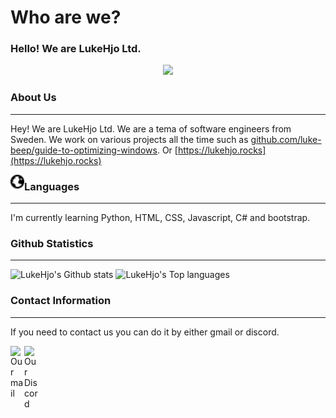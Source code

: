 # Who are we?

### Hello! We are LukeHjo Ltd.

<div align="center">
  <img src="./assets/LukeHjo.png">
</div>

### About Us
---

Hey! We are LukeHjo Ltd. We are a tema of software engineers from Sweden. 
We work on various projects all the time such as [github.com/luke-beep/guide-to-optimizing-windows](https://github.com/luke-beep/guide-to-optimizing-windows). Or [https://lukehjo.rocks](https://lukehjo.rocks)

[<img align="left" alt="Our's Portfolio" width="22px" src="https://raw.githubusercontent.com/iconic/open-iconic/master/svg/globe.svg" />](https://lukehjo.rocks/)


### Languages 

---
I'm currently learning Python, HTML, CSS, Javascript, C# and bootstrap.

### Github Statistics

---
![LukeHjo's Github stats](https://github-readme-stats.vercel.app/api?username=luke-beep&show_icons=true&theme=tokyonight)
![LukeHjo's Top languages](https://github-readme-stats.vercel.app/api/top-langs/?username=luke-beep&theme=tokyonight)


### Contact Information

---

If you need to contact us you can do it by either gmail or discord.

[<img align="left" alt="Our mail" width="22px" src="https://cdn.jsdelivr.net/npm/simple-icons@v3/icons/gmail.svg" />](mailto:beep@lukehjo.tech.com)
[<img align="left" alt="Our Discord" width="22px" src="https://cdn.jsdelivr.net/npm/simple-icons@v3/icons/discord.svg" />](https://discord.gg/ndjNzKCmff)
